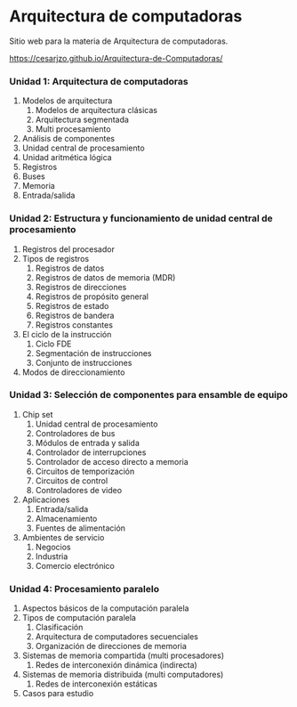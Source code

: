# Arquitectura de computadoras

Sitio web para la materia de Arquitectura de computadoras.

https://cesarjzo.github.io/Arquitectura-de-Computadoras/

### Unidad 1: Arquitectura de computadoras

1. Modelos de arquitectura
    1. Modelos de arquitectura clásicas
    1. Arquitectura segmentada
    1. Multi procesamiento
1. Análisis de componentes
1. Unidad central de procesamiento
1. Unidad aritmética lógica
1. Registros
1. Buses
1. Memoria
1. Entrada/salida

### Unidad 2: Estructura y funcionamiento de unidad central de procesamiento

1. Registros del procesador
1. Tipos de registros
    1. Registros de datos
    1. Registros de datos de memoria (MDR)
    1. Registros de direcciones
    1. Registros de propósito general
    1. Registros de estado
    1. Registros de bandera
    1. Registros constantes
1. El ciclo de la instrucción
    1. Ciclo FDE
    1. Segmentación de instrucciones
    1. Conjunto de instrucciones
1. Modos de direccionamiento

### Unidad 3: Selección de componentes para ensamble de equipo

1. Chip set
    1. Unidad central de procesamiento
    1. Controladores de bus
    1. Módulos de entrada y salida
    1. Controlador de interrupciones
    1. Controlador de acceso directo a memoria
    1. Circuitos de temporización
    1. Circuitos de control
    1. Controladores de video
1. Aplicaciones
    1. Entrada/salida
    1. Almacenamiento
    1. Fuentes de alimentación
1. Ambientes de servicio
    1. Negocios
    1. Industria
    1. Comercio electrónico

### Unidad 4: Procesamiento paralelo

1. Aspectos básicos de la computación paralela
1. Tipos de computación paralela
    1. Clasificación
    1. Arquitectura de computadores secuenciales
    1. Organización de direcciones de memoria
1. Sistemas de memoria compartida (multi procesadores)
    1. Redes de interconexión dinámica (indirecta)
1. Sistemas de memoria distribuida (multi computadores)
    1. Redes de interconexión estáticas
1. Casos para estudio
